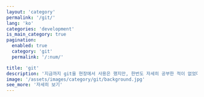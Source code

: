 ```yaml
---
layout: 'category'
permalink: '/git/'
lang: 'ko'
categories: 'development'
is_main_category: true
pagination:
  enabled: true
  category: 'git'
  permalink: '/:num/'

title: 'git'
description: '지금까지 git을 현장에서 사용은 했지만, 한번도 자세히 공부한 적이 없었다. 이번 기회를 통해 git을 공부하고 그 내용을 정리한다.'
image: '/assets/images/category/git/background.jpg'
see_more: '자세히 보기'
---
```

